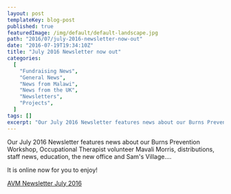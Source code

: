 ```yaml
---
layout: post
templateKey: blog-post
published: true
featuredImage: /img/default/default-landscape.jpg
path: "2016/07/july-2016-newsletter-now-out"
date: "2016-07-19T19:34:10Z"
title: "July 2016 Newsletter now out"
categories:
  [
    "Fundraising News",
    "General News",
    "News from Malawi",
    "News from the UK",
    "Newsletters",
    "Projects",
  ]
tags: []
excerpt: "Our July 2016 Newsletter features news about our Burns Prevention Workshop, Occupational Therapist ..."
---
```


Our July 2016 Newsletter features news about our Burns Prevention Workshop, Occupational Therapist volunteer Mavali Morris, distributions, staff news, education, the new office and Sam's Village....

It is online now for you to enjoy!

[AVM Newsletter July 2016](https://f000.backblazeb2.com/file/avm-wp-uploads/2016/07/AVM-Newsletter-July-2016.pdf)
